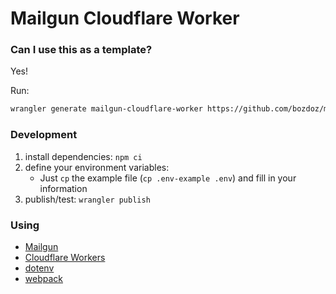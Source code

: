 # Mailgun Cloudflare Worker

### Can I use this as a template?

Yes!

Run:

```bash
wrangler generate mailgun-cloudflare-worker https://github.com/bozdoz/mailgun-cloudflare-worker
```

### Development

1. install dependencies: `npm ci`
2. define your environment variables:
   - Just `cp` the example file (`cp .env-example .env`) and fill in your information
3. publish/test: `wrangler publish`

### Using

- [Mailgun](https://www.mailgun.com/email-api/)
- [Cloudflare Workers](https://workers.cloudflare.com/)
- [dotenv](https://www.npmjs.com/package/dotenv)
- [webpack](https://webpack.js.org/)
